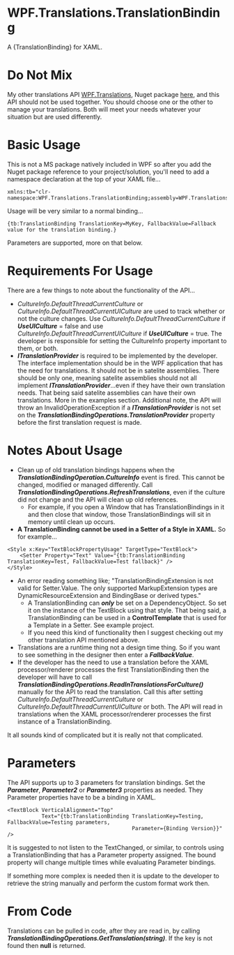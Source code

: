 # WPF.Translations.TranslationBinding
A {TranslationBinding} for XAML.

# Do Not Mix
My other translations API [WPF.Translations](https://github.com/AaronAmberman/WPF.Translations), Nuget package [here](https://www.nuget.org/packages/WPF.Translations/), and this API should not be used together. You should choose one or the other to manage your translations. Both will meet your needs whatever your situation but are used differently.

# Basic Usage
This is not a MS package natively included in WPF so after you add the Nuget package reference to your project/solution, you'll need to add a namespace declaration at the top of your XAML file...

```XAML
xmlns:tb="clr-namespace:WPF.Translations.TranslationBinding;assembly=WPF.Translations.TranslationBinding"
```

Usage will be very similar to a normal binding...

```XAML
{tb:TranslationBinding TranslationKey=MyKey, FallbackValue=Fallback value for the translation binding.}
```

Parameters are supported, more on that below.

# Requirements For Usage
There are a few things to note about the functionality of the API...

- *CultureInfo.DefaultThreadCurrentCulture* or *CultureInfo.DefaultThreadCurrentUICulture* are used to track whether or not the culture changes. Use *CultureInfo.DefaultThreadCurrentCulture* if ***UseUICulture*** = false and use *CultureInfo.DefaultThreadCurrentUICulture* if ***UseUICulture*** = true. The developer is responsible for setting the CultureInfo property important to them, or both.
- ***ITranslationProvider*** is required to be implemented by the developer. The interface implementation should be in the WPF application that has the need for translations. It should not be in satelite assemblies. There should be only one, meaning satelite assemblies should not all implement ***ITranslationProvider***...even if they have their own translation needs. That being said satelite assemblies can have their own translations. More in the examples section. Additional note, the API will throw an InvalidOperationException if a ***ITranslationProvider*** is not set on the ***TranslationBindingOperations.TranslationProvider*** property before the first translation request is made.

# Notes About Usage
- Clean up of old translation bindings happens when the ***TranslationBindingOperation.CultureInfo*** event is fired. This cannot be changed, modified or managed differently. Call ***TranslationBindingOperations.RefreshTranslations***, even if the culture did not change and the API will clean up old references.
  - For example, if you open a Window that has TranslationBindings in it and then close that window, those TranslationBindings will sit in memory until clean up occurs.
- **A TranslationBinding cannot be used in a Setter of a Style in XAML.** So for example...

```XAML
<Style x:Key="TextBlockPropertyUsage" TargetType="TextBlock">
    <Setter Property="Text" Value="{tb:TranslationBinding TranslationKey=Test, FallbackValue=Test fallback}" />
</Style>
```

- An error reading something like; "TranslationBindingExtension is not valid for Setter.Value. The only supported MarkupExtension types are DynamicResourceExtension and BindingBase or derived types."
  - A TranslationBinding can ***only*** be set on a DependencyObject. So set it on the instance of the TextBlock using that style. That being said, a TranslationBinding can be used in a **ControlTemplate** that is used for a Template in a Setter. See example project.
  - If you need this kind of functionality then I suggest checking out my other translation API mentioned above.
- Translations are a runtime thing not a design time thing. So if you want to see something in the designer then enter a ***FallbackValue***.
- If the developer has the need to use a translation before the XAML processor/renderer processes the first TranslationBinding then the developer will have to call ***TranslationBindingOperations.ReadInTranslationsForCulture()*** manually for the API to read the translation. Call this after setting *CultureInfo.DefaultThreadCurrentCulture* or *CultureInfo.DefaultThreadCurrentUICulture* or both. The API will read in translations when the XAML processor/renderer processes the first instance of a TranslationBinding.

It all sounds kind of complicated but it is really not that complicated.

# Parameters
The API supports up to 3 parameters for translation bindings. Set the ***Parameter***, ***Parameter2*** or ***Parameter3*** properties as needed. They Parameter properties have to be a binding in XAML. 

```XAML
<TextBlock VerticalAlignment="Top"
           Text="{tb:TranslationBinding TranslationKey=Testing, FallbackValue=Testing parameters, 
                                        Parameter={Binding Version}}" />
```

It is suggested to not listen to the TextChanged, or similar, to controls using a TranslationBinding that has a Parameter property assigned. The bound property will change multiple times while evaluating Parameter bindings.

If something more complex is needed then it is update to the developer to retrieve the string manually and perform the custom format work then.

# From Code
Translations can be pulled in code, after they are read in, by calling ***TranslationBindingOperations.GetTranslation(string)***. If the key is not found then **null** is returned.
